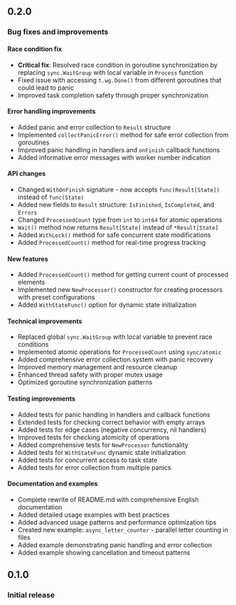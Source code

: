 ## 0.2.0

### Bug fixes and improvements

#### Race condition fix
- **Critical fix**: Resolved race condition in goroutine synchronization by replacing `sync.WaitGroup` with local variable in `Process` function
- Fixed issue with accessing `t.wg.Done()` from different goroutines that could lead to panic
- Improved task completion safety through proper synchronization

#### Error handling improvements
- Added panic and error collection to `Result` structure
- Implemented `collectPanicError()` method for safe error collection from goroutines
- Improved panic handling in handlers and `onFinish` callback functions
- Added informative error messages with worker number indication

#### API changes
- Changed `WithOnFinish` signature - now accepts `func(Result[State])` instead of `func(State)`
- Added new fields to `Result` structure: `IsFinished`, `IsCompleted`, and `Errors`
- Changed `ProcessedCount` type from `int` to `int64` for atomic operations
- `Wait()` method now returns `Result[State]` instead of `*Result[State]`
- Added `WithLock()` method for safe concurrent state modifications
- Added `ProcessedCount()` method for real-time progress tracking

#### New features
- Added `ProcessedCount()` method for getting current count of processed elements
- Implemented new `NewProcessor()` constructor for creating processors with preset configurations
- Added `WithStateFunc()` option for dynamic state initialization

#### Technical improvements
- Replaced global `sync.WaitGroup` with local variable to prevent race conditions
- Implemented atomic operations for `ProcessedCount` using `sync/atomic`
- Added comprehensive error collection system with panic recovery
- Improved memory management and resource cleanup
- Enhanced thread safety with proper mutex usage
- Optimized goroutine synchronization patterns

#### Testing improvements
- Added tests for panic handling in handlers and callback functions
- Extended tests for checking correct behavior with empty arrays
- Added tests for edge cases (negative concurrency, nil handlers)
- Improved tests for checking atomicity of operations
- Added comprehensive tests for `NewProcessor` functionality
- Added tests for `WithStateFunc` dynamic state initialization
- Added tests for concurrent access to task state
- Added tests for error collection from multiple panics

#### Documentation and examples
- Complete rewrite of README.md with comprehensive English documentation
- Added detailed usage examples with best practices
- Added advanced usage patterns and performance optimization tips
- Created new example: `async_letter_counter` - parallel letter counting in files
- Added example demonstrating panic handling and error collection
- Added example showing cancellation and timeout patterns

## 0.1.0

### Initial release
